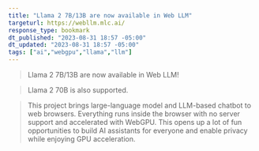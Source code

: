 ```yaml
---
title: "Llama 2 7B/13B are now available in Web LLM"
targeturl: https://webllm.mlc.ai/
response_type: bookmark
dt_published: "2023-08-31 18:57 -05:00"
dt_updated: "2023-08-31 18:57 -05:00"
tags: ["ai","webgpu","llama","llm"]
---
```


> Llama 2 7B/13B are now available in Web LLM!

> Llama 2 70B is also supported.

> This project brings large-language model and LLM-based chatbot to web browsers. Everything runs inside the browser with no server support and accelerated with WebGPU. This opens up a lot of fun opportunities to build AI assistants for everyone and enable privacy while enjoying GPU acceleration. 
